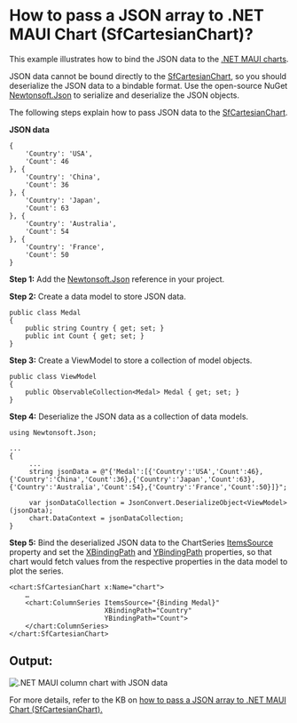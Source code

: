 # How to pass a JSON array to .NET MAUI Chart (SfCartesianChart)?

This example illustrates how to bind the JSON data to the [.NET MAUI charts](https://www.syncfusion.com/maui-controls/maui-charts).

JSON data cannot be bound directly to the [SfCartesianChart](https://help.syncfusion.com/cr/maui/Syncfusion.Maui.Charts.SfCartesianChart.html?tabs=tabid-1), so you should deserialize the JSON data to a bindable format. Use the open-source NuGet [Newtonsoft.Json](https://www.nuget.org/packages/Newtonsoft.Json/) to serialize and deserialize the JSON objects.

The following steps explain how to pass JSON data to the [SfCartesianChart](https://help.syncfusion.com/cr/maui/Syncfusion.Maui.Charts.SfCartesianChart.html?tabs=tabid-1).

**JSON data**

```
{
	'Country': 'USA',
	'Count': 46
}, {
	'Country': 'China',
	'Count': 36
}, {
	'Country': 'Japan',
	'Count': 63
}, {
	'Country': 'Australia',
	'Count': 54
}, {
	'Country': 'France',
	'Count': 50
}
```

**Step 1:** Add the [Newtonsoft.Json](https://www.nuget.org/packages/Newtonsoft.Json/) reference in your project.

**Step 2:** Create a data model to store JSON data.
```
public class Medal
{
    public string Country { get; set; }
    public int Count { get; set; }
}
```

**Step 3:** Create a ViewModel to store a collection of model objects.
```
public class ViewModel
{
    public ObservableCollection<Medal> Medal { get; set; }
}
```

**Step 4:** Deserialize the JSON data as a collection of data models.
```
using Newtonsoft.Json;

...
{
     ...
     string jsonData = @"{'Medal':[{'Country':'USA','Count':46},{'Country':'China','Count':36},{'Country':'Japan','Count':63},{'Country':'Australia','Count':54},{'Country':'France','Count':50}]}";

     var jsonDataCollection = JsonConvert.DeserializeObject<ViewModel>(jsonData);
     chart.DataContext = jsonDataCollection;
}
```

**Step 5:** Bind the deserialized JSON data to the ChartSeries [ItemsSource](https://help.syncfusion.com/cr/maui/Syncfusion.Maui.Charts.ChartSeries.html#Syncfusion_Maui_Charts_ChartSeries_ItemsSource) property and set the [XBindingPath](https://help.syncfusion.com/cr/maui/Syncfusion.Maui.Charts.ChartSeries.html#Syncfusion_Maui_Charts_ChartSeries_XBindingPath) and [YBindingPath](https://help.syncfusion.com/cr/maui/Syncfusion.Maui.Charts.XYDataSeries.html#Syncfusion_Maui_Charts_XYDataSeries_YBindingPath) properties, so that chart would fetch values from the respective properties in the data model to plot the series.

```
<chart:SfCartesianChart x:Name="chart">
    …
    <chart:ColumnSeries ItemsSource="{Binding Medal}"
                        XBindingPath="Country" 
                        YBindingPath="Count">
    </chart:ColumnSeries>
</chart:SfCartesianChart>
```

## Output:

![.NET MAUI column chart with JSON data](https://user-images.githubusercontent.com/53489303/201058378-5a16e237-82ba-4032-b440-b02a091f0639.png)

For more details, refer to the KB on [how to pass a JSON array to .NET MAUI Chart (SfCartesianChart).](https://support.syncfusion.com/kb/article/12102/how-to-create-a-net-maui-sfcartesianchart-using-the-json-data)
